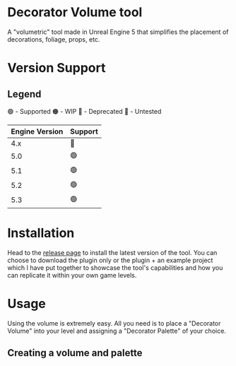 # Decorator Volume tool
A "volumetric" tool made in Unreal Engine 5 that simplifies the placement of decorations, foliage, props, etc.

# Version Support
## Legend
🟢 - Supported
🟠 - WIP
🔴 - Deprecated
🔵 - Untested

| Engine Version  | Support       |
| --------------- | ------------  |
| 4.x             | 🔵            |
| 5.0             | 🟢            |
| 5.1             | 🟢            |
| 5.2             | 🟢            |
| 5.3             | 🟢            |

# Installation
Head to the [release page](https://github.com/lowkangxuan/decorator-volume-tool/releases) to install the latest version of the tool. You can choose to download the plugin only or the plugin + an example project which I have put together to showcase the tool's capabilities and how you can replicate it within your own game levels.

# Usage
Using the volume is extremely easy. All you need is to place a "Decorator Volume" into your level and assigning a "Decorator Palette" of your choice.

## Creating a volume and palette
